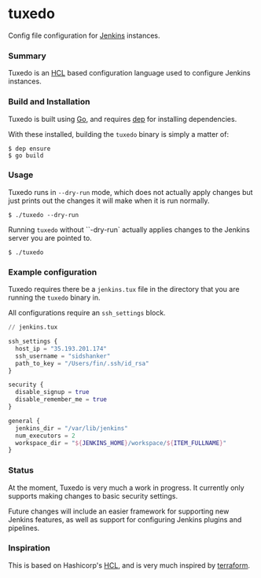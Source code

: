 # tuxedo

Config file configuration for [Jenkins](https://jenkins-ci.org/) instances.

### Summary

Tuxedo is an [HCL](https://github.com/hashicorp/hcl) based configuration
language used to configure Jenkins instances.


### Build and Installation

Tuxedo is built using [Go](https://golang.org/), and requires [dep](https://github.com/golang/dep)
for installing dependencies.

With these installed, building the `tuxedo` binary is simply a matter of:

```
$ dep ensure
$ go build
```

### Usage

Tuxedo runs in `--dry-run` mode, which does not actually apply changes
but just prints out the changes it will make when it is run normally.

```
$ ./tuxedo --dry-run
```

Running `tuxedo` without ``-dry-run` actually applies changes to the
Jenkins server you are pointed to.

```
$ ./tuxedo
```

### Example configuration

Tuxedo requires there be a `jenkins.tux` file in the directory that you
are running the `tuxedo` binary in.

All configurations require an `ssh_settings` block.

```terraform
// jenkins.tux

ssh_settings {
  host_ip = "35.193.201.174"
  ssh_username = "sidshanker"
  path_to_key = "/Users/fin/.ssh/id_rsa"
}

security {
  disable_signup = true
  disable_remember_me = true
}

general {
  jenkins_dir = "/var/lib/jenkins"
  num_executors = 2
  workspace_dir = "${JENKINS_HOME}/workspace/${ITEM_FULLNAME}"
}
```

### Status

At the moment, Tuxedo is very much a work in progress. It currently only supports
making changes to basic security settings.

Future changes will include an easier framework for supporting new Jenkins features,
as well as support for configuring Jenkins plugins and pipelines.

### Inspiration

This is based on Hashicorp's [HCL](https://github.com/hashicorp/hcl), and is very much inspired by [terraform](https://terraform.io).
